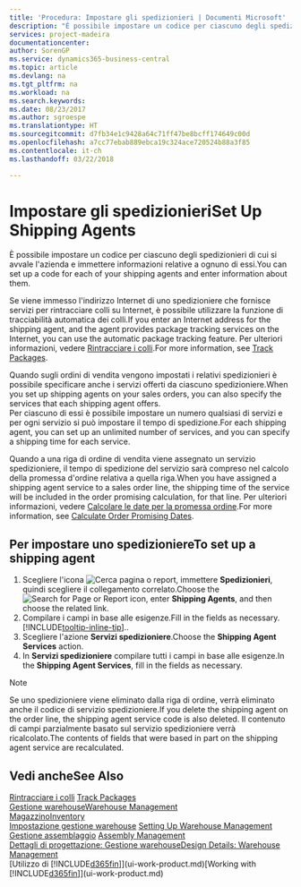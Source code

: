 ```yaml
---
title: 'Procedura: Impostare gli spedizionieri | Documenti Microsoft'
description: "È possibile impostare un codice per ciascuno degli spedizionieri di cui si avvale l'azienda e immettere informazioni relative a ognuno di essi."
services: project-madeira
documentationcenter: 
author: SorenGP
ms.service: dynamics365-business-central
ms.topic: article
ms.devlang: na
ms.tgt_pltfrm: na
ms.workload: na
ms.search.keywords: 
ms.date: 08/23/2017
ms.author: sgroespe
ms.translationtype: HT
ms.sourcegitcommit: d7fb34e1c9428a64c71ff47be8bcff174649c00d
ms.openlocfilehash: a7cc77ebab889ebca19c324ace720524b88a3f85
ms.contentlocale: it-ch
ms.lasthandoff: 03/22/2018

---
```

# <a name="set-up-shipping-agents"></a><span data-ttu-id="bbd9e-103">Impostare gli spedizionieri</span><span class="sxs-lookup"><span data-stu-id="bbd9e-103">Set Up Shipping Agents</span></span>
<span data-ttu-id="bbd9e-104">È possibile impostare un codice per ciascuno degli spedizionieri di cui si avvale l'azienda e immettere informazioni relative a ognuno di essi.</span><span class="sxs-lookup"><span data-stu-id="bbd9e-104">You can set up a code for each of your shipping agents and enter information about them.</span></span>  

<span data-ttu-id="bbd9e-105">Se viene immesso l'indirizzo Internet di uno spedizioniere che fornisce servizi per rintracciare colli su Internet, è possibile utilizzare la funzione di tracciabilità automatica dei colli.</span><span class="sxs-lookup"><span data-stu-id="bbd9e-105">If you enter an Internet address for the shipping agent, and the agent provides package tracking services on the Internet, you can use the automatic package tracking feature.</span></span> <span data-ttu-id="bbd9e-106">Per ulteriori informazioni, vedere [Rintracciare i colli](sales-how-track-packages.md).</span><span class="sxs-lookup"><span data-stu-id="bbd9e-106">For more information, see [Track Packages](sales-how-track-packages.md).</span></span>

<span data-ttu-id="bbd9e-107">Quando sugli ordini di vendita vengono impostati i relativi spedizionieri è possibile specificare anche i servizi offerti da ciascuno spedizioniere.</span><span class="sxs-lookup"><span data-stu-id="bbd9e-107">When you set up shipping agents on your sales orders, you can also specify the services that each shipping agent offers.</span></span>  
<span data-ttu-id="bbd9e-108">Per ciascuno di essi è possibile impostare un numero qualsiasi di servizi e per ogni servizio si può impostare il tempo di spedizione.</span><span class="sxs-lookup"><span data-stu-id="bbd9e-108">For each shipping agent, you can set up an unlimited number of services, and you can specify a shipping time for each service.</span></span>  

<span data-ttu-id="bbd9e-109">Quando a una riga di ordine di vendita viene assegnato un servizio spedizioniere, il tempo di spedizione del servizio sarà compreso nel calcolo della promessa d'ordine relativa a quella riga.</span><span class="sxs-lookup"><span data-stu-id="bbd9e-109">When you have assigned a shipping agent service to a sales order line, the shipping time of the service will be included in the order promising calculation, for that line.</span></span> <span data-ttu-id="bbd9e-110">Per ulteriori informazioni, vedere [Calcolare le date per la promessa ordine](sales-how-to-calculate-order-promising-dates.md).</span><span class="sxs-lookup"><span data-stu-id="bbd9e-110">For more information, see [Calculate Order Promising Dates](sales-how-to-calculate-order-promising-dates.md).</span></span>

## <a name="to-set-up-a-shipping-agent"></a><span data-ttu-id="bbd9e-111">Per impostare uno spedizioniere</span><span class="sxs-lookup"><span data-stu-id="bbd9e-111">To set up a shipping agent</span></span>  
1.  <span data-ttu-id="bbd9e-112">Scegliere l'icona ![Cerca pagina o report](media/ui-search/search_small.png "icona Cerca pagina o report"), immettere **Spedizionieri**, quindi scegliere il collegamento correlato.</span><span class="sxs-lookup"><span data-stu-id="bbd9e-112">Choose the ![Search for Page or Report](media/ui-search/search_small.png "Search for Page or Report icon") icon, enter **Shipping Agents**, and then choose the related link.</span></span>  
2.  <span data-ttu-id="bbd9e-113">Compilare i campi in base alle esigenze.</span><span class="sxs-lookup"><span data-stu-id="bbd9e-113">Fill in the fields as necessary.</span></span> [!INCLUDE[tooltip-inline-tip](includes/tooltip-inline-tip_md.md)]<span data-ttu-id="bbd9e-114">.</span><span class="sxs-lookup"><span data-stu-id="bbd9e-114">.</span></span>  
3.  <span data-ttu-id="bbd9e-115">Scegliere l'azione **Servizi spedizioniere**.</span><span class="sxs-lookup"><span data-stu-id="bbd9e-115">Choose the **Shipping Agent Services** action.</span></span>
4. <span data-ttu-id="bbd9e-116">In **Servizi spedizioniere** compilare tutti i campi in base alle esigenze.</span><span class="sxs-lookup"><span data-stu-id="bbd9e-116">In the **Shipping Agent Services**, fill in the fields as necessary.</span></span>

> [!NOTE]  
>  <span data-ttu-id="bbd9e-117">Se uno spedizioniere viene eliminato dalla riga di ordine, verrà eliminato anche il codice di servizio spedizioniere.</span><span class="sxs-lookup"><span data-stu-id="bbd9e-117">If you delete the shipping agent on the order line, the shipping agent service code is also deleted.</span></span> <span data-ttu-id="bbd9e-118">Il contenuto di campi parzialmente basato sul servizio spedizioniere verrà ricalcolato.</span><span class="sxs-lookup"><span data-stu-id="bbd9e-118">The contents of fields that were based in part on the shipping agent service are recalculated.</span></span>  

## <a name="see-also"></a><span data-ttu-id="bbd9e-119">Vedi anche</span><span class="sxs-lookup"><span data-stu-id="bbd9e-119">See Also</span></span>
<span data-ttu-id="bbd9e-120">[Rintracciare i colli](sales-how-track-packages.md)  </span><span class="sxs-lookup"><span data-stu-id="bbd9e-120">[Track Packages](sales-how-track-packages.md)  </span></span>  
[<span data-ttu-id="bbd9e-121">Gestione warehouse</span><span class="sxs-lookup"><span data-stu-id="bbd9e-121">Warehouse Management</span></span>](warehouse-manage-warehouse.md)  
[<span data-ttu-id="bbd9e-122">Magazzino</span><span class="sxs-lookup"><span data-stu-id="bbd9e-122">Inventory</span></span>](inventory-manage-inventory.md)  
<span data-ttu-id="bbd9e-123">[Impostazione gestione warehouse](warehouse-setup-warehouse.md)   </span><span class="sxs-lookup"><span data-stu-id="bbd9e-123">[Setting Up Warehouse Management](warehouse-setup-warehouse.md)   </span></span>  
<span data-ttu-id="bbd9e-124">[Gestione assemblaggio](assembly-assemble-items.md)  </span><span class="sxs-lookup"><span data-stu-id="bbd9e-124">[Assembly Management](assembly-assemble-items.md)  </span></span>  
[<span data-ttu-id="bbd9e-125">Dettagli di progettazione: Gestione warehouse</span><span class="sxs-lookup"><span data-stu-id="bbd9e-125">Design Details: Warehouse Management</span></span>](design-details-warehouse-management.md)  
<span data-ttu-id="bbd9e-126">[Utilizzo di [!INCLUDE[d365fin](includes/d365fin_md.md)]](ui-work-product.md)</span><span class="sxs-lookup"><span data-stu-id="bbd9e-126">[Working with [!INCLUDE[d365fin](includes/d365fin_md.md)]](ui-work-product.md)</span></span>  

